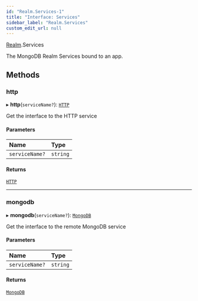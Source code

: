 ```yaml
---
id: "Realm.Services-1"
title: "Interface: Services"
sidebar_label: "Realm.Services"
custom_edit_url: null
---
```


[Realm](../namespaces/Realm).Services

The MongoDB Realm Services bound to an app.

## Methods

### http

▸ **http**(`serviceName?`): [`HTTP`](Realm.Services.HTTP-1)

Get the interface to the HTTP service

#### Parameters

| Name | Type |
| :------ | :------ |
| `serviceName?` | `string` |

#### Returns

[`HTTP`](Realm.Services.HTTP-1)

___

### mongodb

▸ **mongodb**(`serviceName?`): [`MongoDB`](Realm.Services.MongoDB-1)

Get the interface to the remote MongoDB service

#### Parameters

| Name | Type |
| :------ | :------ |
| `serviceName?` | `string` |

#### Returns

[`MongoDB`](Realm.Services.MongoDB-1)
